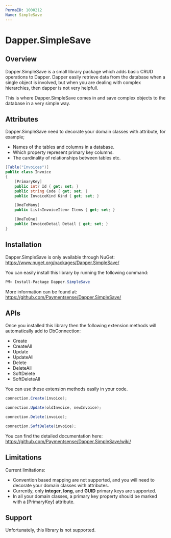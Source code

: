 ```yaml
---
PermaID: 1000212
Name: SimpleSave
---
```


# Dapper.SimpleSave

## Overview
Dapper.SimpleSave is a small library package which adds basic CRUD operations to Dapper. Dapper easily retrieve data from the database when a single object is involved, but when you are dealing with complex hierarchies, then dapper is not very helpfull. 

This is where Dapper.SimpleSave comes in and save complex objects to the database in a very simple way.

## Attributes
Dapper.SimpleSave need to decorate your domain classes with attribute, for example; 

- Names of the tables and columns in a database.
- Which property represent primary key columns. 
- The cardinality of relationships between tables etc.

```csharp
[Table("Invoices")]
public class Invoice
{
    [PrimaryKey]
    public int? Id { get; set; }
    public string Code { get; set; }
    public InvoiceKind Kind { get; set; }

    [OneToMany]
    public List<InvoiceItem> Items { get; set; }

    [OneToOne]
    public InvoiceDetail Detail { get; set; }
}
```

## Installation
Dapper.SimpleSave is only available through NuGet: <a href="https://www.nuget.org/packages/Dapper.SimpleSave/" target="_blank">https://www.nuget.org/packages/Dapper.SimpleSave/</a>

You can easily install this library by running the following command:

```csharp
PM> Install-Package Dapper.SimpleSave 
```

More information can be found at: <a href="https://github.com/Paymentsense/Dapper.SimpleSave/" target="_blank">https://github.com/Paymentsense/Dapper.SimpleSave/</a>

## APIs
Once you installed this library then the following extension methods will automatically add to DbConnection:

- Create
- CreateAll
- Update
- UpdateAll
- Delete
- DeleteAll
- SoftDelete
- SoftDeleteAll

You can use these extension methods easily in your code.

```csharp
connection.Create(invoice);

connection.Update(oldInvoice, newInvoice);

connection.Delete(invoice);

connection.SoftDelete(invoice);
```

You can find the detailed documentation here: <a href="https://github.com/Paymentsense/Dapper.SimpleSave/wiki/" target="_blank">https://github.com/Paymentsense/Dapper.SimpleSave/wiki/</a>

## Limitations
Current limitations:
- Convention based mapping are not supported, and you will need to decorate your domain classes with attributes.
- Currently, only **integer**, **long**, and **GUID** primary keys are supported.
- In all your domain classes, a primary key property should be marked with a [PrimaryKey] attribute.

## Support
Unfortunately, this library is not supported.